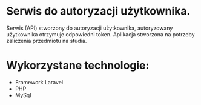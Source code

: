 # Serwis do autoryzacji użytkownika.

Serwis (API) stworzony do autoryzacji użytkownika, autoryzowany użytkownika otrzymuje odpowiedni token. Aplikacja stworzona na potrzeby zaliczenia przedmiotu na studia.

# Wykorzystane technologie:
- Framework Laravel
- PHP
- MySql


